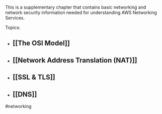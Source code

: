 This is a supplementary chapter that contains basic networking and network security information needed for understanding AWS Networking Services.

Topics:
- ## [[The OSI Model]]
- ## [[Network Address Translation (NAT)]]
- ## [[SSL & TLS]]
- ## [[DNS]]






#networking